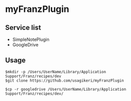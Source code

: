 # myFranzPlugin

## Service list
* SimpleNotePlugin
* GoogleDrive


## Usage
```
$mkdir -p /Users/UserName/Library/Application Support/Franz/recipes/dev
$git clone https://github.com/usagikeri/myFranzPlugin

$cp -r googledrive /Users/UserName/Library/Application Support/Franz/recipes/dev/
```
